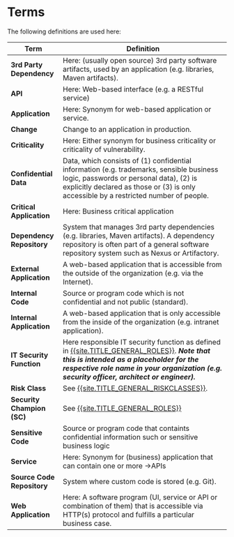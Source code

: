 # Terms

The following definitions are used here:

| Term | Definition |
| ------------- | ------------- |
| **3rd Party Dependency** | Here: (usually open source) 3rd party software artifacts, used by an application (e.g. libraries, Maven artifacts). |
| **API** | Here: Web-based interface (e.g. a RESTful service) | 
| **Application** | Here: Synonym for web-based application or service. |
| **Change** | Change to an application in production. |
| **Criticality** | Here: Either synonym for business criticality or criticality of vulnerability.  |
| **Confidential Data** | Data, which consists of (1) confidential information (e.g. trademarks, sensible business logic, passwords or personal data), (2) is explicitly declared as those or (3) is only accessible by a restricted number of people. |
| **Critical Application** | Here: Business critical application |
| **Dependency Repository** | System that manages 3rd party dependencies (e.g. libraries, Maven artifacts). A dependency repository is often part of a general software repository system such as Nexus or Artifactory. |
| **External Application** | A web-based application that is accessible from the outside of the organization (e.g. via the Internet). |
| **Internal Code** | Source or program code which is not confidential and not public (standard). |
| **Internal Application** | A web-based application that is only accessible from the inside of the organization (e.g. intranet application). |
| **IT Security Function** | Here responsible IT security function as defined in [{{site.TITLE_GENERAL_ROLES}}]({{site.URL_GENERAL_ROLES}}). ***Note that this is intended as a placeholder for the respective role name in your organization (e.g. security officer, architect or engineer).***|
| **Risk Class** | See [{{site.TITLE_GENERAL_RISKCLASSES}}]({{site.URL_GENERAL_RISKCLASSES}}). |
| **Security Champion (SC)** | See [{{site.TITLE_GENERAL_ROLES}}]({{site.URL_GENERAL_ROLES}}) |
| **Sensitive Code** | Source or program code that containts confidential information such or sensitive business logic |
| **Service** | Here: Synonym for (business) application that can contain one or more ->APIs |
| **Source Code Repository** | System where custom code is stored (e.g. Git). |
| **Web Application** | Here: A software program (UI, service or API or combination of them) that is accessible via HTTP(s) protocol and fulfills a particular business case. |
